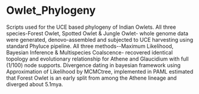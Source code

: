 # Owlet_Phylogeny
Scripts used for the UCE based phylogeny of Indian Owlets. All three species-Forest Owlet, Spotted Owlet & Jungle Owlet- whole genome data were generated, denovo-assembled and subjected to UCE harvesting using standard Phyluce pipeline. All three methods--Maximum Likelihood, Bayesian Inference & Multispecies Coalscence- recovered identical topology and evolutionary relationship for Athene and Glaucidium with full (1/100) node supports. Divergence dating in bayesian framework using Approximation of Likelihood by MCMCtree, implemented in PAML estimated that Forest Owlet is an early split from among the Athene lineage and diverged about 5.1mya. 
